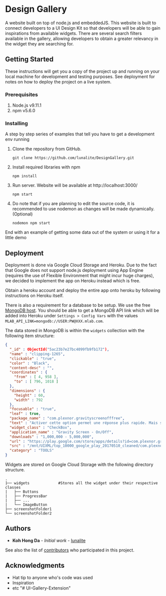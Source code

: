 # Design Gallery

A website built on top of node.js and embeddedJS. This website is built to connect developers to a UI Design Kit so that developers will be able to gain inspirations from available widgets. There are several search filters available in the gallery, allowing developers to obtain a greater relevancy in the widget they are searching for. 

## Getting Started

These instructions will get you a copy of the project up and running on your local machine for development and testing purposes. See deployment for notes on how to deploy the project on a live system.

### Prerequisites

1. Node.js v9.11.1
2. npm v5.6.0 

### Installing

A step by step series of examples that tell you have to get a development env running

1. Clone the repository from GitHub.

    ```
    git clone https://github.com/lunalite/DesignGallery.git
    ```

2. Install required libraries with npm

    ```
    npm install
    ```

3. Run server. Website will be available at http://localhost:3000/

    ```
    npm start
    ```

4. Do note that if you are planning to edit the source code, it is recommended to use nodemon as changes will be made dynamically. (Optional)
  
    ```
    nodemon npm start
    ``` 

End with an example of getting some data out of the system or using it for a little demo

## Deployment

Deployment is done via Google Cloud Storage and Heroku. Due to the fact that Google does not support node.js deployment using App Engine (requires the use of Flexible Environment that might incur huge charges), we decided to implement the app on Heroku instead which is free.

Obtain a heroku account and deploy the entire app onto heroku by following instructions on Heroku itself. 

There is also a requirement for a database to be setup. We use the free [MongoDB host](http://mlab.com/). You should be able to get a MongoDB API link which will be added into Heroku under `Settings > Config Vars` with the values `MLAB_API_LINK=mongodb://USER:PW@XXX.mlab.com`.

The data stored in MongoDB is within the `widgets` collection with the following item structure:

```json
{ 
  "_id" : ObjectId("5ac23b7e27bc4099fb9fb172"), 
  "name" : "clipping-1265", 
  "clickable" : "true", 
  "color" : "Black", 
  "content-desc" : "", 
  "coordinates" : { 
    "from" : [ 4, 958 ], 
    "to" : [ 796, 1018 ] 
  }, 
  "dimensions" : { 
    "height" : 60, 
    "width" : 792 
  }, 
  "focusable" : "true", 
  "leaf" : true, 
  "package_name" : "com.plexnor.gravityscreenofffree", 
  "text" : "Activer cette option permet une réponse plus rapide. Mais si vous souhaitez éteindre l’écran manuellement par le bouton d’arrêt cette option peut interférer avec votre action et l’écran peut se rallumer.", 
  "widget_class" : "CheckBox", 
  "application_name" : "Gravity Screen - On/Off", 
  "downloads" : "1,000,000 - 5,000,000", 
  "url" : "https://play.google.com/store/apps/details?id=com.plexnor.gravityscreenofffree", 
  "src" : "/mnt/UIXML/top_10000_google_play_20170510_cleaned/com.plexnor.gravityscreenofffree_310010-output/stoat_fsm_output/ui/S_743", 
  "category" : "TOOLS" 
}
```

Widgets are stored on Google Cloud Storage with the following directory structure.


    .
    ├── widgets             #Stores all the widget under their respective classes
    |   ├── Buttons             
    |   ├── ProgressBar 
    |   ├── ...
    |   └── ImageButton 
    ├── screenshotFolder1
    └── screenshotFolder2
    

## Authors

* **Koh Hong Da** - *Initial work* - [lunalite](https://github.com/lunalite)

See also the list of [contributors](https://github.com/your/project/contributors) who participated in this project.

## Acknowledgments

* Hat tip to anyone who's code was used
* Inspiration
* etc
"# UI-Gallery-Extension" 
